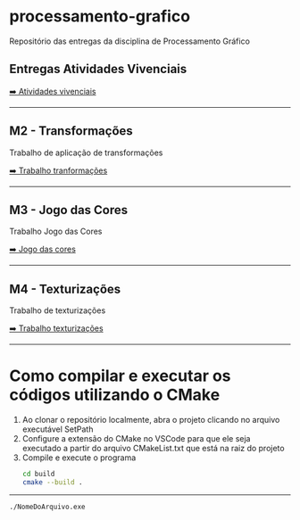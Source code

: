 # processamento-grafico
Repositório das entregas da disciplina de Processamento Gráfico

## Entregas Atividades Vivenciais

[➡️ Atividades vivenciais](./src/AtividadesVivenciais/)

---

## M2 - Transformações

Trabalho de aplicação de transformações

[➡️ Trabalho tranformações](./src/Transformacoes/)

---

## M3 - Jogo das Cores

Trabalho Jogo das Cores

[➡️ Jogo das cores](./src/JogoDasCores/)

---

## M4 - Texturizações

Trabalho de texturizações

[➡️ Trabalho texturizações](./src/Texturizacoes/)

---

# Como compilar e executar os códigos utilizando o CMake

1. Ao clonar o repositório localmente, abra o projeto clicando no arquivo executável SetPath
2. Configure a extensão do CMake no VSCode para que ele seja executado a partir do arquivo CMakeList.txt que está na raiz do projeto
3. Compile e execute o programa
   ```sh
   cd build
   cmake --build .
   ```
---

   ```sh
   ./NomeDoArquivo.exe
   ```
